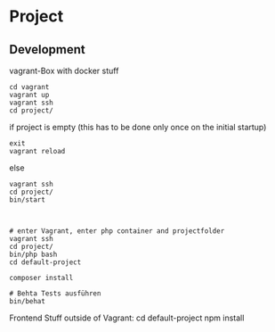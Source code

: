# Project

## Development

vagrant-Box with docker stuff

    cd vagrant
    vagrant up
    vagrant ssh
    cd project/
    
if project is empty (this
has to be done only once on the initial startup)

    exit 
    vagrant reload

else

    vagrant ssh
    cd project/
    bin/start
    


    # enter Vagrant, enter php container and projectfolder
    vagrant ssh
    cd project/
    bin/php bash
    cd default-project
    
    composer install
    
    # Behta Tests ausführen
    bin/behat
    
Frontend Stuff outside of Vagrant:
    cd default-project
    npm install
